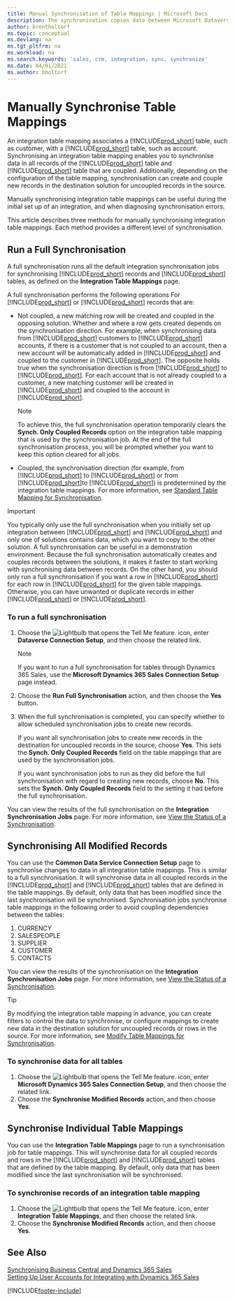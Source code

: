 ```yaml
---
title: Manual Synchronisation of Table Mappings | Microsoft Docs
description: The synchronisation copies data between Microsoft Dataverse tables and Business Central to keep both systems up-to-date.
author: brentholtorf
ms.topic: conceptual
ms.devlang: na
ms.tgt_pltfrm: na
ms.workload: na
ms.search.keywords: 'sales, crm, integration, sync, synchronize'
ms.date: 04/01/2021
ms.author: bholtorf
---
```


# <a name="manually-synchronize-table-mappings"></a>Manually Synchronise Table Mappings


An integration table mapping associates a [!INCLUDE[prod_short](includes/prod_short.md)] table, such as customer, with a [!INCLUDE[prod_short](includes/cds_long_md.md)] table, such as account. Synchronising an integration table mapping enables you to synchronise data in all records of the [!INCLUDE[prod_short](includes/prod_short.md)] table and [!INCLUDE[prod_short](includes/cds_long_md.md)] table that are coupled. Additionally, depending on the configuration of the table mapping, synchronisation can create and couple new records in the destination solution for uncoupled records in the source.  

Manually synchronising integration table mappings can be useful during the initial set up of an integration, and when diagnosing synchronisation errors.  

This article describes three methods for manually synchronising integration table mappings. Each method provides a different level of synchronisation.

## <a name="run-a-full-synchronization"></a>Run a Full Synchronisation
A full synchronisation runs all the default integration synchronisation jobs for synchronising [!INCLUDE[prod_short](includes/prod_short.md)] records and [!INCLUDE[prod_short](includes/cds_long_md.md)] tables, as defined on the **Integration Table Mappings** page. 

A full synchronisation performs the following operations For [!INCLUDE[prod_short](includes/prod_short.md)] or [!INCLUDE[prod_short](includes/cds_long_md.md)] records that are:

* Not coupled, a new matching row will be created and coupled in the opposing solution.
Whether and where a row gets created depends on the synchronisation direction. For example, when synchronising data from [!INCLUDE[prod_short](includes/prod_short.md)] customers to [!INCLUDE[prod_short](includes/cds_long_md.md)] accounts, if there is a customer that is not coupled to an account, then a new account will be automatically added in [!INCLUDE[prod_short](includes/cds_long_md.md)] and coupled to the customer in [!INCLUDE[prod_short](includes/prod_short.md)]. The opposite holds true when the synchronisation direction is from [!INCLUDE[prod_short](includes/cds_long_md.md)] to [!INCLUDE[prod_short](includes/prod_short.md)]. For each account that is not already coupled to a customer, a new matching customer will be created in [!INCLUDE[prod_short](includes/prod_short.md)] and coupled to the account in [!INCLUDE[prod_short](includes/cds_long_md.md)].  

     > [!NOTE]  
     >  To achieve this, the full synchronisation operation temporarily clears the **Synch. Only Coupled Records** option on the integration table mapping that is used by the synchronisation job. At the end of the full synchronisation process, you will be prompted whether you want to keep this option cleared for all jobs.  

* Coupled, the synchronisation direction (for example, from [!INCLUDE[prod_short](includes/prod_short.md)] to [!INCLUDE[prod_short](includes/cds_long_md.md)] or from [!INCLUDE[prod_short](includes/cds_long_md.md)]to [!INCLUDE[prod_short](includes/prod_short.md)]) is predetermined by the integration table mappings. For more information, see [Standard Table Mapping for Synchronisation](admin-synchronizing-business-central-and-sales.md#standard-table-mapping-for-synchronization).  

> [!IMPORTANT]  
>  You typically only use the full synchronisation when you initially set up integration between [!INCLUDE[prod_short](includes/prod_short.md)] and [!INCLUDE[prod_short](includes/cds_long_md.md)] and only one of solutions contains data, which you want to copy to the other solution. A full synchronisation can be useful in a demonstration environment. Because the full synchronisation automatically creates and couples records between the solutions, it makes it faster to start working with synchronising data between records. On the other hand, you should only run a full synchronisation if you want a row in [!INCLUDE[prod_short](includes/prod_short.md)] for each row in [!INCLUDE[prod_short](includes/cds_long_md.md)] for the given table mappings. Otherwise, you can have unwanted or duplicate records in either [!INCLUDE[prod_short](includes/prod_short.md)] or [!INCLUDE[prod_short](includes/cds_long_md.md)].  

### <a name="to-run-a-full-synchronization"></a>To run a full synchronisation
1.  Choose the ![Lightbulb that opens the Tell Me feature.](media/ui-search/search_small.png "Tell me what you want to do") icon, enter **Dataverse Connection Setup**, and then choose the related link.

    > [!NOTE]
    > If you want to run a full synchronisation for tables through Dynamics 365 Sales, use the **Microsoft Dynamics 365 Sales Connection Setup** page instead.

2.  Choose the **Run Full Synchronisation** action, and then choose the **Yes** button.  
3.  When the full synchronisation is completed, you can specify whether to allow scheduled synchronisation jobs to create new records.  

    If you want all synchronisation jobs to create new records in the destination for uncoupled records in the source, choose **Yes**. This sets the **Synch. Only Coupled Records** field on the table mappings that are used by the synchronisation jobs.  

    If you want synchronisation jobs to run as they did before the full synchronisation with regard to creating new records, choose **No**. This sets the **Synch. Only Coupled Records** field to the setting it had before the full synchronisation.  

You can view the results of the full synchronisation on the **Integration Synchronisation Jobs** page. For more information, see [View the Status of a Synchronisation](admin-how-to-view-synchronization-status.md).  

## <a name="synchronizing-all-modified-records"></a>Synchronising All Modified Records
You can use the **Common Data Service Connection Setup** page to synchronise changes to data in all integration table mappings. This is similar to a full synchronisation. It will synchronise data in all coupled records in the [!INCLUDE[prod_short](includes/prod_short.md)] and [!INCLUDE[prod_short](includes/cds_long_md.md)] tables that are defined in the table mappings. By default, only data that has been modified since the last synchronisation will be synchronised. Synchronisation jobs synchronise table mappings in the following order to avoid coupling dependencies between the tables:  

1.  CURRENCY  
2.  SALESPEOPLE  
3.  SUPPLIER  
4.  CUSTOMER  
5.  CONTACTS  

You can view the results of the synchronisation on the **Integration Synchronisation Jobs** page. For more information, see [View the Status of a Synchronisation](admin-how-to-view-synchronization-status.md).  

> [!TIP]  
>  By modifying the integration table mapping in advance, you can create filters to control the data to synchronise, or configure mappings to create new data in the destination solution for uncoupled records or rows in the source. For more information, see [Modify Table Mappings for Synchronisation](admin-how-to-modify-table-mappings-for-synchronization.md).

### <a name="to-synchronize-data-for-all-tables"></a>To synchronise data for all tables
1.  Choose the ![Lightbulb that opens the Tell Me feature.](media/ui-search/search_small.png "Tell me what you want to do") icon, enter **Microsoft Dynamics 365 Sales Connection Setup**, and then choose the related link.
2.  Choose the **Synchronise Modified Records** action, and then choose **Yes**.  

## <a name="synchronize-individual-table-mappings"></a>Synchronise Individual Table Mappings
You can use the **Integration Table Mappings** page to run a synchronisation job for table mappings. This will synchronise data for all coupled records and rows in the [!INCLUDE[prod_short](includes/prod_short.md)] and [!INCLUDE[prod_short](includes/cds_long_md.md)] tables that are defined by the table mapping. By default, only data that has been modified since the last synchronisation will be synchronised.  

### <a name="to-synchronize-records-of-an-integration-table-mapping"></a>To synchronise records of an integration table mapping
1.  Choose the ![Lightbulb that opens the Tell Me feature.](media/ui-search/search_small.png "Tell me what you want to do") icon, enter **Integration Table Mappings**, and then choose the related link.
2.  Choose the **Synchronise Modified Records** action, and then choose **Yes**.  

## <a name="see-also"></a>See Also
[Synchronising Business Central and Dynamics 365 Sales](admin-synchronizing-business-central-and-sales.md)   
[Setting Up User Accounts for Integrating with Dynamics 365 Sales](admin-setting-up-integration-with-dynamics-sales.md)   


[!INCLUDE[footer-include](includes/footer-banner.md)]
